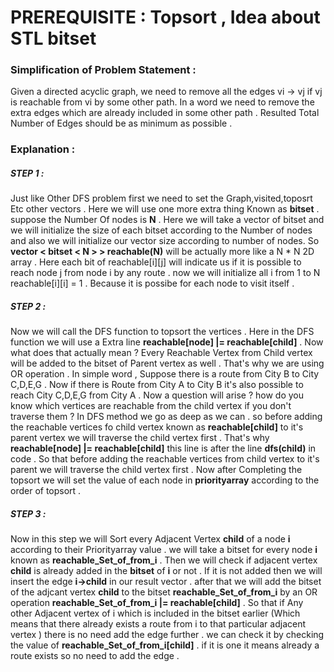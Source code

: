 # PREREQUISITE : Topsort , Idea about STL bitset 

### Simplification of Problem Statement : 

Given a directed acyclic graph, we need to remove all the edges vi → vj if vj is reachable from vi by some other path. In a word we need to remove the extra edges which are already included in some other path . Resulted Total Number of Edges should be as minimum as possible .

### Explanation :

##### STEP 1 : 
Just like Other DFS problem first we need to set the Graph,visited,toposrt Etc other vectors . Here we will use one more extra thing Known as **bitset** . suppose the Number Of nodes is **N** . Here we will take a vector of bitset and we will initialize the size of each bitset according to the Number of nodes and also we will initialize our vector size according to number of nodes. So **vector < bitset < N > > reachable(N)** will be actually more like a N * N 2D array . Here each bit of reachable[i][j] will indicate us if it is possible to reach node j from node i by any route . now we will initialize all i from 1 to N reachable[i][i] = 1 . Because it is possibe for each node to visit itself . 

##### STEP 2 :

Now we will call the DFS function to topsort the vertices . Here in the DFS function we will use a Extra line **reachable[node] |= reachable[child]** . Now what does that actually mean ? Every Reachable Vertex from Child vertex will be added to the bitset of Parent vertex as well . That's why we are using OR operation . In simple word , Suppose there is a route from City B to City C,D,E,G . Now if there is Route from City A to City B it's also possible to reach City C,D,E,G from City A .
Now a question will arise ? how do you know which vertices are reachable from the child vertex if you don't traverse them ? In DFS method we go as deep as we can . so before adding the reachable vertices fo child vertex known as **reachable[child]** to it's parent vertex we will traverse the child vertex first . That's why **reachable[node] |= reachable[child]** this line is after the line **dfs(child)** in code . So that before adding the reachable vertices from child vertex to it's parent we will traverse the child vertex first . 
Now after Completing the topsort we will set the value of each node in **priorityarray** according to the order of topsort . 

##### STEP 3 :

Now in this step we will Sort every Adjacent Vertex **child** of a node **i** according to their Priorityarray value . we will take a bitset for every node **i** known as **reachable_Set_of_from_i** . Then we will check if adjacent vertex **child** is already added in the **bitset**  of **i** or not . If it is not added then we will insert the edge
**i->child** in our result vector . after that we will add the bitset of the adjcant vertex **child** to the bitset **reachable_Set_of_from_i** by an OR operation **reachable_Set_of_from_i |= reachable[child]** .  So that if Any other Adjacent vertex of i which is included in the bitset earlier (Which means that there already exists a route
from i to that particular adjacent vertex ) there is no need add the edge further . we can check it by checking the value of **reachable_Set_of_from_i[child]** . if it is one it means already a route exists so no need to add the edge .
